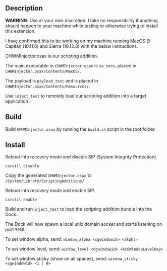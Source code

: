 ## Description

**WARNING**: Use at your own discretion. I take no responsibility if anything should happen to your
machine while testing or otherwise trying to install this extension.

I have confirmed this to be working on my machine running MacOS El Capitan (10.11.6) and Sierra (10.12.3) with the below instructions.

CHWMInjector.osax is our scripting addition.

The main executable in `CHWMInjector.osax` is `sa_core`, placed in `CHWMInjector.osax/Contents/MacOS/`.

The payload is `payload_test` and is placed in `CHWMInjector.osax/Contents/Resources/`.

Use `inject_test` to remotely load our scripting addition into a target application.

## Build

Build `CHWMInjector.osax` by running the `build.sh` script in the root folder.

## Install

Reboot into recovery mode and disable SIP (System Integrity Protection)
```
csrutil disable
```

Copy the generated `CHWMInjector.osax` to `/System/Library/ScriptingAdditions/`.

Reboot into recovery mode and enable SIP.
```
csrutil enable
```

Build and run `inject_test` to load the scripting addition bundle into the Dock.

The Dock will now spawn a local unix domain socket and starts listening on port `5050`.

To set window alpha, send: `window_alpha <cgwindowid> <alpha>`

To set window level, send: `window_level <cgwindowid> <kCGWindowLevelKey>`

To set window sticky (show on all spaces), send: `window_sticky <cgwindowid> <1 | 0>`
